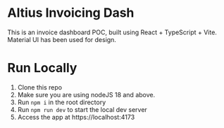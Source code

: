 # Altius Invoicing Dash

This is an invoice dashboard POC, built using React + TypeScript + Vite.
Material UI has been used for design.

# Run Locally

1. Clone this repo
2. Make sure you are using nodeJS 18 and above.
3. Run `npm i` in the root directory
4. Run `npm run dev` to start the local dev server
5. Access the app at https://localhost:4173
